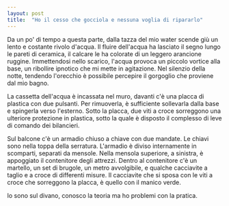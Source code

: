 ```yaml
---
layout: post
title:  "Ho il cesso che gocciola e nessuna voglia di ripararlo"
---
```

Da un po' di tempo a questa parte, dalla tazza del mio water scende giù un lento e costante rivolo d'acqua. Il fluire dell'acqua ha lasciato il segno lungo le pareti di ceramica, il calcare le ha colorate di un leggero arancione ruggine. Immettendosi nello scarico, l'acqua provoca un piccolo vortice alla base, un ribollire ipnotico che mi mette in agitazione. Nel silenzio della notte, tendendo l'orecchio è possibile percepire il gorgoglio che proviene dal mio bagno.

La cassetta dell'acqua è incassata nel muro, davanti c'è una placca di plastica con due pulsanti. Per rimuoverla, è sufficiente sollevarla dalla base e spingerla verso l'esterno. Sotto la placca, due viti a croce sorreggono una ulteriore protezione in plastica, sotto la quale è disposto il complesso di leve di comando dei bilancieri.

Sul balcone c'è un armadio chiuso a chiave con due mandate. Le chiavi sono nella toppa della serratura. L'armadio è diviso internamente in scomparti, separati da mensole. Nella mensola superiore, a sinistra, è appoggiato il contenitore degli attrezzi. Dentro al contenitore c'è un martello, un set di brugole, un metro avvolgibile, e qualche cacciavite a taglio e a croce di differenti misure. Il cacciavite che si sposa con le viti a croce che sorreggono la placca, è quello con il manico verde.

Io sono sul divano, conosco la teoria ma ho problemi con la pratica.
